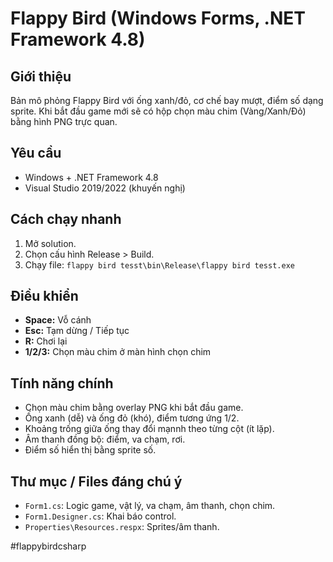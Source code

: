 # Flappy Bird (Windows Forms, .NET Framework 4.8)

## Giới thiệu

Bản mô phỏng Flappy Bird với ống xanh/đỏ, cơ chế bay mượt, điểm số dạng sprite. Khi bắt đầu game mới sẽ có hộp chọn màu chim (Vàng/Xanh/Đỏ) bằng hình PNG trực quan.

## Yêu cầu

* Windows + .NET Framework 4.8
* Visual Studio 2019/2022 (khuyến nghị)

## Cách chạy nhanh

1.  Mở solution.
2.  Chọn cấu hình Release > Build.
3.  Chạy file: `flappy bird tesst\bin\Release\flappy bird tesst.exe`

## Điều khiển

* **Space:** Vỗ cánh
* **Esc:** Tạm dừng / Tiếp tục
* **R:** Chơi lại
* **1/2/3:** Chọn màu chim ở màn hình chọn chim

## Tính năng chính

* Chọn màu chim bằng overlay PNG khi bắt đầu game.
* Ống xanh (dễ) và ống đỏ (khó), điểm tương ứng 1/2.
* Khoảng trống giữa ống thay đổi mạnnh theo từng cột (ít lặp).
* Âm thanh đồng bộ: điểm, va chạm, rơi.
* Điểm số hiển thị bằng sprite số.

## Thư mục / Files đáng chú ý

* `Form1.cs`: Logic game, vật lý, va chạm, âm thanh, chọn chim.
* `Form1.Designer.cs`: Khai báo control.
* `Properties\Resources.respx`: Sprites/âm thanh.

#flappybirdcsharp
